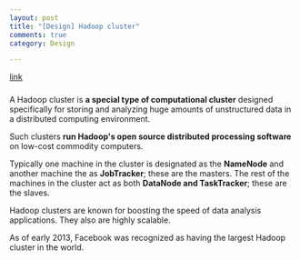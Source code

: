 ```yaml
---
layout: post
title: "[Design] Hadoop cluster"
comments: true
category: Design

---
```


[link](http://searchbusinessanalytics.techtarget.com/definition/Hadoop-cluster)

### 

A Hadoop cluster is __a special type of computational cluster__ designed specifically for storing and analyzing huge amounts of unstructured data in a distributed computing environment. 

Such clusters __run Hadoop's open source distributed processing software__ on low-cost commodity computers. 

Typically one machine in the cluster is designated as the __NameNode__ and another machine the as __JobTracker__; these are the masters. The rest of the machines in the cluster act as both __DataNode and TaskTracker__; these are the slaves.

Hadoop clusters are known for boosting the speed of data analysis applications. They also are highly scalable.

As of early 2013, Facebook was recognized as having the largest Hadoop cluster in the world. 
